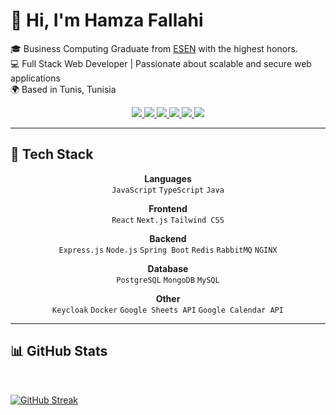 # 👋 Hi, I'm Hamza Fallahi

🎓 Business Computing Graduate from [ESEN](https://esen.rnu.tn/) with the highest honors. <br>
💻 Full Stack Web Developer | Passionate about scalable and secure web applications  
🌍 Based in Tunis, Tunisia

<p align="center">
  <a href="https://www.linkedin.com/in/hamza-fallahi-b3b5b0246/">
    <img src="https://img.shields.io/badge/-LinkedIn-0A66C2?logo=linkedin&logoColor=white&style=for-the-badge" />
  </a>
  <a href="https://hamzafallahi.vercel.app/">
    <img src="https://img.shields.io/badge/-Portfolio-121212?logo=vercel&logoColor=white&style=for-the-badge" />
  </a>
  <a href="https://github.com/hamzafallahi">
    <img src="https://img.shields.io/badge/-GitHub-181717?logo=github&logoColor=white&style=for-the-badge" />
  </a>
  <a href="mailto:hamza.fallahi@esen.tn">
    <img src="https://img.shields.io/badge/-Email-D14836?logo=gmail&logoColor=white&style=for-the-badge" />
  </a>
   <a href="https://codeforces.com/profile/hamzafallahi">
    <img src="https://img.shields.io/badge/-Codeforces-1F8ACB?logo=codeforces&logoColor=white&style=for-the-badge" />
  </a>
  <img src="https://komarev.com/ghpvc/?username=hamzafallahi&label=Profile%20views&color=ff69b4&style=for-the-badge" />
</p>


 




---


## 🔧 Tech Stack
<p align="center">
  <b>Languages</b><br/>
  <code>JavaScript</code> <code>TypeScript</code> <code>Java</code>
</p>

<p align="center">
  <b>Frontend</b><br/>
  <code>React</code> <code>Next.js</code> <code>Tailwind CSS</code>
</p>

<p align="center">
  <b>Backend</b><br/>
  <code>Express.js</code> <code>Node.js</code> <code>Spring Boot</code> <code>Redis</code> <code>RabbitMQ</code> <code>NGINX</code>
</p>

<p align="center">
  <b>Database</b><br/>
  <code>PostgreSQL</code> <code>MongoDB</code> <code>MySQL</code>
</p>

<p align="center">
  <b>Other</b><br/>
  <code>Keycloak</code> <code>Docker</code> <code>Google Sheets API</code> <code>Google Calendar API</code>
</p>


---

## 📊 GitHub Stats
<br>

[![GitHub Streak](https://streak-stats.demolab.com/?hamzafallahi=DenverCoder1)](https://git.io/streak-stats)











